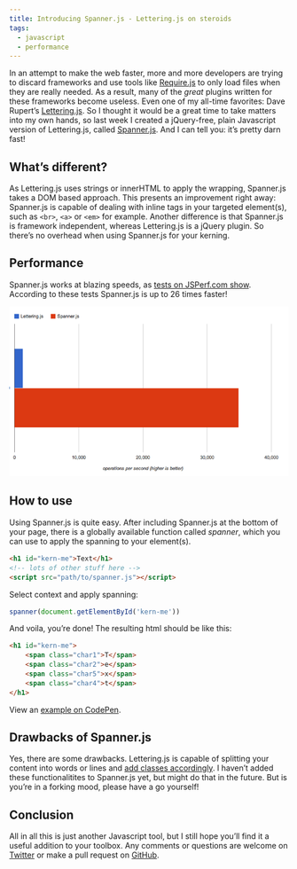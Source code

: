 ```yaml
---
title: Introducing Spanner.js - Lettering.js on steroids
tags:
  - javascript
  - performance
---
```


In an attempt to make the web faster, more and more developers are trying to discard frameworks and use tools like [Require.js](http://requirejs.org/) to only load files when they are really needed. As a result, many of the _great_ plugins written for these frameworks become useless. Even one of my all-time favorites: Dave Rupert’s [Lettering.js](http://letteringjs.com/). So I thought it would be a great time to take matters into my own hands, so last week I created a jQuery-free, plain Javascript version of Lettering.js, called [Spanner.js](https://github.com/bartveneman/Spanner.js). And I can tell you: it’s pretty darn fast!

## What’s different?

As Lettering.js uses strings or innerHTML to apply the wrapping, Spanner.js takes a DOM based approach. This presents an improvement right away: Spanner.js is capable of dealing with inline tags in your targeted element(s), such as `<br>`, `<a>` or `<em>` for example.
Another difference is that Spanner.js is framework independent, whereas Lettering.js is a jQuery plugin. So there’s no overhead when using Spanner.js for your kerning.

## Performance

Spanner.js works at blazing speeds, as [tests on JSPerf.com show](http://jsperf.com/my-lettering-vs-jquery-lettering/6). According to these tests Spanner.js is up to 26 times faster!

![Figure showing perfomance differences between Spanner.js and Lettering.js](/img/2013-08-03-jsperf-lettering-vs-spanner.png)

## How to use

Using Spanner.js is quite easy. After including Spanner.js at the bottom of your page, there is a globally available function called _spanner_, which you can use to apply the spanning to your element(s).

```html
<h1 id="kern-me">Text</h1>
<!-- lots of other stuff here -->
<script src="path/to/spanner.js"></script>
```

Select context and apply spanning:

```js
spanner(document.getElementById('kern-me'))
```

And voila, you’re done! The resulting html should be like this:

```html
<h1 id="kern-me">
	<span class="char1">T</span>
	<span class="char2">e</span>
	<span class="char5">x</span>
	<span class="char4">t</span>
</h1>
```

View an [example on CodePen](http://codepen.io/bartveneman/pen/FjJmy).

## Drawbacks of Spanner.js

Yes, there are some drawbacks. Lettering.js is capable of splitting your content into words or lines and [add classes accordingly](https://github.com/davatron5000/Lettering.js/wiki). I haven’t added these functionalitites to Spanner.js yet, but might do that in the future. But is you’re in a forking mood, please have a go yourself!

## Conclusion

All in all this is just another Javascript tool, but I still hope you’ll find it a useful addition to your toolbox. Any comments or questions are welcome on [Twitter](http://twitter.com/bartveneman) or make a pull request on [GitHub](https://github.com/bartveneman/Spanner.js).
